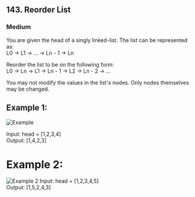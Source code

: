 ## 143. Reorder List
### Medium

You are given the head of a singly linked-list. The list can be represented as:\
L0 → L1 → … → Ln - 1 → Ln

Reorder the list to be on the following form:\
L0 → Ln → L1 → Ln - 1 → L2 → Ln - 2 → …

You may not modify the values in the list's nodes. Only nodes themselves may be changed.

## Example 1:
![Example](https://assets.leetcode.com/uploads/2021/03/04/reorder1linked-list.jpg)

Input: head = [1,2,3,4]\
Output: [1,4,2,3]

# Example 2:
![Example 2](https://assets.leetcode.com/uploads/2021/03/09/reorder2-linked-list.jpg)
Input: head = [1,2,3,4,5]\
Output: [1,5,2,4,3]

